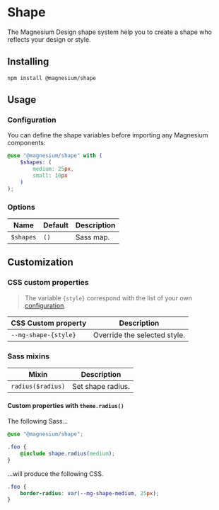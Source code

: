 # Shape

The Magnesium Design shape system help you to create a shape who reflects your design or style.

## Installing

```shell
npm install @magnesium/shape
```

## Usage

### Configuration

You can define the shape variables before importing any Magnesium components:

```scss
@use "@magnesium/shape" with (
    $shapes: (
        medium: 25px,
        small: 10px
    )
);
```

### Options

| Name      | Default | Description |
|-----------|---------|-------------|
| `$shapes` | `()`    | Sass map.   |

## Customization

### CSS custom properties

> The variable `{style}` correspond with the list of your own [configuration](#Configuration).

| CSS Custom property  | Description                  |
|----------------------|------------------------------|
| `--mg-shape-{style}` | Override the selected style. |

### Sass mixins

| Mixin             | Description       |
|-------------------|-------------------|
| `radius($radius)` | Set shape radius. |

#### Custom properties with `theme.radius()`

The following Sass...

```scss
@use "@magnesium/shape";

.foo {
    @include shape.radius(medium);
}
```

...will produce the following CSS.

```css
.foo {
    border-radius: var(--mg-shape-medium, 25px);
}
```
